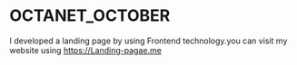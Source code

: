 # OCTANET_OCTOBER
I developed a landing page by using Frontend technology.you can visit my website using https://Landing-pagae.me


